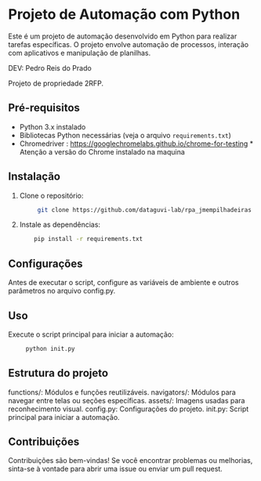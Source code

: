 # Projeto de Automação com Python 

Este é um projeto de automação desenvolvido em Python para realizar tarefas específicas. O projeto envolve automação de processos, interação com aplicativos e manipulação de planilhas.

DEV: Pedro Reis do Prado

Projeto de propriedade 2RFP.

## Pré-requisitos

- Python 3.x instalado
- Bibliotecas Python necessárias (veja o arquivo `requirements.txt`)
- Chromedriver : https://googlechromelabs.github.io/chrome-for-testing
        * Atenção a versão do Chrome instalado na maquina

## Instalação

1. Clone o repositório:

   ```bash
        git clone https://github.com/dataguvi-lab/rpa_jmempilhadeiras


2. Instale as dependências:

    ```bash
        pip install -r requirements.txt


## Configurações

Antes de executar o script, configure as variáveis de ambiente e outros parâmetros no arquivo config.py.


## Uso

Execute o script principal para iniciar a automação:

   ```bash
        python init.py
```


## Estrutura do projeto

functions/: Módulos e funções reutilizáveis.
navigators/: Módulos para navegar entre telas ou seções específicas.
assets/: Imagens usadas para reconhecimento visual.
config.py: Configurações do projeto.
init.py: Script principal para iniciar a automação.


## Contribuições
Contribuições são bem-vindas! Se você encontrar problemas ou melhorias, sinta-se à vontade para abrir uma issue ou enviar um pull request.
